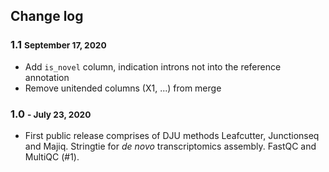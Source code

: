 

## Change log

### 1.1 <small> September 17, 2020</small>
* Add `is_novel` column, indication introns not into the reference annotation
* Remove unitended columns (X1, ...) from merge

### 1.0 <small>- July 23, 2020</small>

* First public release comprises of DJU methods Leafcutter, Junctionseq and Majiq. Stringtie for *de novo* transcriptomics assembly. FastQC and MultiQC (#1).
